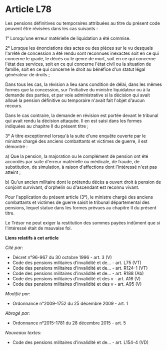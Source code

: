 # Article L78

Les pensions définitives ou temporaires attribuées au titre du présent code peuvent être révisées dans les cas suivants : 

1° Lorsqu'une erreur matérielle de liquidation a été commise. 

2° Lorsque les énonciations des actes ou des pièces sur le vu desquels l'arrêté de concession a été rendu sont reconnues
inexactes soit en ce qui concerne le grade, le décès ou le genre de mort, soit en ce qui concerne l'état des services, soit
en ce qui concerne l'état civil ou la situation de famille, soit en ce qui concerne le droit au bénéfice d'un statut légal
générateur de droits ; 

Dans tous les cas, la révision a lieu sans condition de délai, dans les mêmes formes que la concession, sur l'initiative du
ministre liquidateur ou à la demande des parties, et par voie administrative si la décision qui avait alloué la pension
définitive ou temporaire n'avait fait l'objet d'aucun recours. 

Dans le cas contraire, la demande en révision est portée devant le tribunal qui avait rendu la décision attaquée. Il en est
saisi dans les formes indiquées au chapitre II du présent titre ; 

3° A titre exceptionnel lorsqu'à la suite d'une enquête ouverte par le            ministre chargé des anciens combattants et
victimes de guerre, il est démontré : 

a) Que la pension, la majoration ou le complément de pension ont été accordés par suite d'erreur matérielle ou médicale, de
fraude, de substitution, de simulation, à raison d'affections dont l'intéressé n'est pas atteint ; 

b) Qu'un ancien militaire dont le prétendu décès a ouvert droit à pension de conjoint survivant, d'orphelin ou d'ascendant
est reconnu vivant. 

Pour l'application du présent article (3°), le            ministre chargé des anciens combattants et victimes de guerre
saisit le tribunal départemental des pensions, lequel statue dans les formes prévues au chapitre II du présent titre. 

Le Trésor ne peut exiger la restitution des sommes payées indûment que si l'intéressé était de mauvaise foi.

**Liens relatifs à cet article**

_Cité par_:

  - Décret n°96-967 du 30 octobre 1996 - art. 3 (V)
  - Code des pensions militaires d'invalidité et de... - art. L75 (VT)
  - Code des pensions militaires d'invalidité et de... - art. R124-1 (VT)
  - Code des pensions militaires d'invalidité et de... - art. R188 (Ab)
  - Code des pensions militaires d'invalidité et des v - art. A16 (V)
  - Code des pensions militaires d'invalidité et des v - art. A95 (V)

_Modifié par_:

  - Ordonnance n°2009-1752 du 25 décembre 2009 - art. 1

_Abrogé par_:

  - Ordonnance n°2015-1781 du 28 décembre 2015 - art. 5

_Nouveaux textes_:

  - Code des pensions militaires d'invalidité et de... - art. L154-4 (VD)
